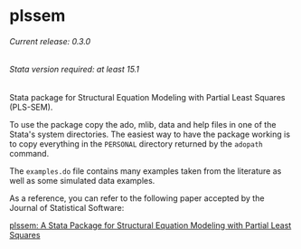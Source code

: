 # plssem
###### Current release: 0.3.0
###### Stata version required: at least 15.1
Stata package for Structural Equation Modeling with Partial Least Squares (PLS-SEM).

To use the package copy the ado, mlib, data and help files in one of the Stata's system directories. The easiest way to have the package working is to copy everything in the `PERSONAL` directory returned by the `adopath` command.

The `examples.do` file contains many examples taken from the literature as well as some simulated data examples.

As a reference, you can refer to the following paper accepted by the Journal of Statistical Software:

[plssem: A Stata Package for Structural Equation Modeling with Partial Least Squares](https://www.jstatsoft.org/article/view/v088i08)
